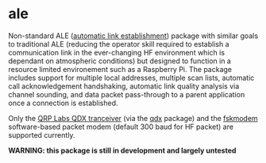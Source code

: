 # ale

Non-standard ALE ([automatic link establishment](https://en.wikipedia.org/wiki/Automatic_Link_Establishment)) package with similar goals to traditional ALE (reducing the operator skill required to establish a communication link in the ever-changing HF environment which is dependant on atmospheric conditions) but designed to function in a resource limited environement such as a Raspberry Pi. The package includes support for multiple local addresses, multiple scan lists, automatic call acknowledgement handshaking, automatic link quality analysis via channel sounding, and data packet pass-through to a parent application once a connection is established.

Only the [QRP Labs QDX tranceiver](http://qrp-labs.com/qdx) (via the [qdx](https://github.com/simplyequipped/qdx) package) and the [fskmodem](https://github.com/simplyequipped/fskmodem) software-based packet modem (default 300 baud for HF packet) are supported currently.

**WARNING: this package is still in development and largely untested**
